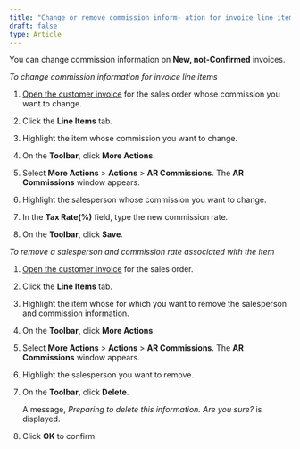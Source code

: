 ```yaml
---
title: "Change or remove commission inform- ation for invoice line items"
draft: false
type: Article
---
```


You can change commission information on **New, not-Confirmed** invoices.

*To change commission information for invoice line items*

1.  [Open the customer invoice](open-the-invoice.md) for the sales order whose commission you want to change.

2.  Click the **Line Items** tab.

3.  Highlight the item whose commission you want to change.

4.  On the **Toolbar**, click **More Actions**.

5.  Select **More Actions** > **Actions** > **AR Commissions**. The **AR Commissions** window appears.

6.  Highlight the salesperson whose commission you want to change.

7.  In the **Tax Rate(%)** field, type the new commission rate.

8.  On the **Toolbar**, click **Save**.

*To remove a salesperson and commission rate associated with the item*

1.  [Open the customer invoice](open-the-invoice.md) for the sales order.

2.  Click the **Line Items** tab.

3.  Highlight the item whose for which you want to remove the salesperson and commission information.

4.  On the **Toolbar**, click **More Actions**.

5.  Select **More Actions** > **Actions** > **AR Commissions**. The **AR Commissions** window appears.

6.  Highlight the salesperson you want to remove.

7.  On the **Toolbar**, click **Delete**.

    A message, *Preparing to delete this information. Are you sure?* is displayed.

8.  Click **OK** to confirm.